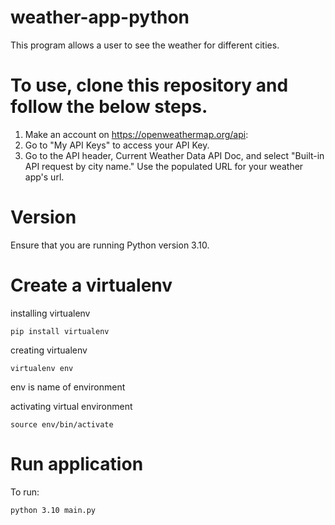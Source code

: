 # weather-app-python

This program allows a user to see the weather for different cities. 

# To use, clone this repository and follow the below steps.

1. Make an account on https://openweathermap.org/api:
2. Go to "My API Keys" to access your API Key.
3. Go to the API header, Current Weather Data API Doc, and select "Built-in API request by city name." Use the populated URL for your weather app's url.

# Version
Ensure that you are running Python version 3.10.

# Create a virtualenv
installing virtualenv
```
pip install virtualenv
```

creating virtualenv
```
virtualenv env
```
env is name of environment

activating virtual environment
```
source env/bin/activate
```

# Run application

To run:
```
python 3.10 main.py
```
